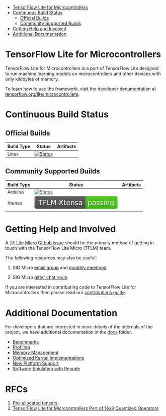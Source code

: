 <!-- mdformat off(b/169948621#comment2) -->

<!--
Semi-automated TOC generation with instructions from
https://github.com/ekalinin/github-markdown-toc#auto-insert-and-update-toc
-->

<!--ts-->
   * [TensorFlow Lite for Microcontrollers](#tensorflow-lite-for-microcontrollers)
   * [Continuous Build Status](#continuous-build-status)
      * [Official Builds](#official-builds)
      * [Community Supported Builds](#community-supported-builds)
   * [Getting Help and Involved](#getting-help-and-involved)
   * [Additional Documentation](#additional-documentation)

<!-- Added by: advaitjain, at: Mon 23 Nov 2020 03:32:57 PM PST -->

<!--te-->

# TensorFlow Lite for Microcontrollers

TensorFlow Lite for Microcontrollers is a port of TensorFlow Lite designed to
run machine learning models on microcontrollers and other devices with only
kilobytes of memory.

To learn how to use the framework, visit the developer documentation at
[tensorflow.org/lite/microcontrollers](https://www.tensorflow.org/lite/microcontrollers).

# Continuous Build Status

## Official Builds
Build Type | Status      | Artifacts
---------- | ----------- | ---------
Linux      | [![Status](https://storage.googleapis.com/tensorflow-kokoro-build-badges/tflite-micro.svg)](https://storage.googleapis.com/tensorflow-kokoro-build-badges/tflite-micro.html) |

## Community Supported Builds
Build Type | Status      | Artifacts
---------- | ----------- | ---------
Arduino    | [![Status](https://github.com/antmicro/tensorflow-arduino-examples/actions/workflows/test_examples.yml/badge.svg)](https://github.com/antmicro/tensorflow-arduino-examples/actions/workflows/test_examples.yml) |
Xtensa     | [![Status](https://github.com/advaitjain/tensorflow/blob/local-continuous-builds/tensorflow/lite/micro/docs/local_continuous_builds/xtensa-build-status.svg)](https://github.com/advaitjain/tensorflow/tree/local-continuous-builds/tensorflow/lite/micro/docs/local_continuous_builds/xtensa.md) |


# Getting Help and Involved

A
[TF Lite Micro Github issue](https://github.com/tensorflow/tensorflow/issues/new?labels=comp%3Amicro&template=70-tflite-micro-issue.md)
should be the primary method of getting in touch with the TensorFlow Lite Micro
(TFLM) team.

The following resources may also be useful:

1.  SIG Micro [email group](https://groups.google.com/a/tensorflow.org/g/micro)
    and
    [monthly meetings](http://doc/1YHq9rmhrOUdcZnrEnVCWvd87s2wQbq4z17HbeRl-DBc).

1.  SIG Micro [gitter chat room](https://gitter.im/tensorflow/sig-micro).

If you are interested in contributing code to TensorFlow Lite for
Microcontrollers then please read our [contributions guide](CONTRIBUTING.md).

# Additional Documentation

For developers that are interested in more details of the internals of the
project, we have additional documentation in the [docs](docs/) folder.

*   [Benchmarks](benchmarks/README.md)
*   [Profiling](docs/profiling.md)
*   [Memory Management](docs/memory_management.md)
*   [Optimized Kernel Implementations](docs/optimized_kernel_implementations.md)
*   [New Platform Support](docs/new_platform_support.md)
*   [Software Emulation with Renode](docs/renode.md)

# RFCs

1. [Pre-allocated tensors](docs/rfc/001_preallocated_tensors.md)
1. [TensorFlow Lite for Microcontrollers Port of 16x8 Quantized Operators](docs/rfc/002_16x8_quantization_port.md)
